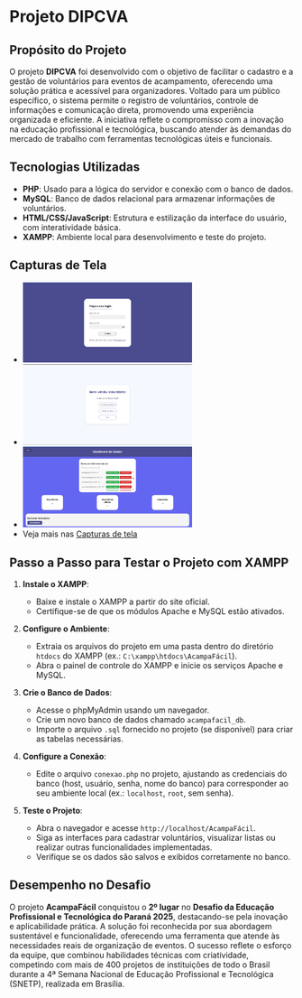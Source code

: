 # Projeto DIPCVA

## Propósito do Projeto
O projeto **DIPCVA** foi desenvolvido com o objetivo de facilitar o cadastro e a gestão de voluntários para eventos de acampamento, oferecendo uma solução prática e acessível para organizadores. Voltado para um público específico, o sistema permite o registro de voluntários, controle de informações e comunicação direta, promovendo uma experiência organizada e eficiente. A iniciativa reflete o compromisso com a inovação na educação profissional e tecnológica, buscando atender às demandas do mercado de trabalho com ferramentas tecnológicas úteis e funcionais.

## Tecnologias Utilizadas
- **PHP**: Usado para a lógica do servidor e conexão com o banco de dados.
- **MySQL**: Banco de dados relacional para armazenar informações de voluntários.
- **HTML/CSS/JavaScript**: Estrutura e estilização da interface do usuário, com interatividade básica.
- **XAMPP**: Ambiente local para desenvolvimento e teste do projeto.

## Capturas de Tela

- <img src="capturas_de_tela/Login.png" width="300">
- <img src="capturas_de_tela/Home.png" width="300">
- <img src="capturas_de_tela/Gestor.png" width="300">
- Veja mais nas [Capturas de tela](capturas_de_tela/)

## Passo a Passo para Testar o Projeto com XAMPP
1. **Instale o XAMPP**:
   - Baixe e instale o XAMPP a partir do site oficial[](https://www.apachefriends.org/).
   - Certifique-se de que os módulos Apache e MySQL estão ativados.

2. **Configure o Ambiente**:
   - Extraia os arquivos do projeto em uma pasta dentro do diretório `htdocs` do XAMPP (ex.: `C:\xampp\htdocs\AcampaFácil`).
   - Abra o painel de controle do XAMPP e inicie os serviços Apache e MySQL.

3. **Crie o Banco de Dados**:
   - Acesse o phpMyAdmin[](http://localhost/phpmyadmin) usando um navegador.
   - Crie um novo banco de dados chamado `acampafacil_db`.
   - Importe o arquivo `.sql` fornecido no projeto (se disponível) para criar as tabelas necessárias.

4. **Configure a Conexão**:
   - Edite o arquivo `conexao.php` no projeto, ajustando as credenciais do banco (host, usuário, senha, nome do banco) para corresponder ao seu ambiente local (ex.: `localhost`, `root`, sem senha).

5. **Teste o Projeto**:
   - Abra o navegador e acesse `http://localhost/AcampaFácil`.
   - Siga as interfaces para cadastrar voluntários, visualizar listas ou realizar outras funcionalidades implementadas.
   - Verifique se os dados são salvos e exibidos corretamente no banco.

## Desempenho no Desafio
O projeto **AcampaFácil** conquistou o **2º lugar** no **Desafio da Educação Profissional e Tecnológica do Paraná 2025**, destacando-se pela inovação e aplicabilidade prática. A solução foi reconhecida por sua abordagem sustentável e funcionalidade, oferecendo uma ferramenta que atende às necessidades reais de organização de eventos. O sucesso reflete o esforço da equipe, que combinou habilidades técnicas com criatividade, competindo com mais de 400 projetos de instituições de todo o Brasil durante a 4ª Semana Nacional de Educação Profissional e Tecnológica (SNETP), realizada em Brasília.







